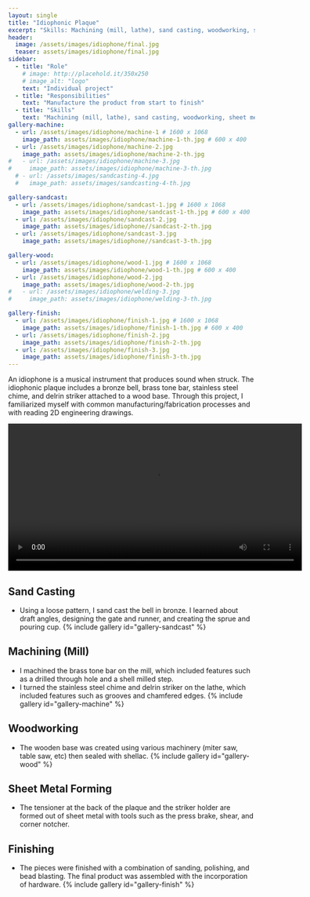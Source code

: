 ```yaml
---
layout: single
title: "Idiophonic Plaque"
excerpt: "Skills: Machining (mill, lathe), sand casting, woodworking, sheet metal forming, finishing"
header:
  image: /assets/images/idiophone/final.jpg
  teaser: assets/images/idiophone/final.jpg
sidebar:
  - title: "Role"
    # image: http://placehold.it/350x250
    # image_alt: "logo"
    text: "Individual project"
  - title: "Responsibilities"
    text: "Manufacture the product from start to finish"
  - title: "Skills"
    text: "Machining (mill, lathe), sand casting, woodworking, sheet metal forming, finishing (bead blasting etc.)"
gallery-machine:
  - url: /assets/images/idiophone/machine-1 # 1600 x 1068
    image_path: assets/images/idiophone/machine-1-th.jpg # 600 x 400
  - url: /assets/images/idiophone/machine-2.jpg
    image_path: assets/images/idiophone/machine-2-th.jpg
#   - url: /assets/images/idiophone/machine-3.jpg
#     image_path: assets/images/idiophone/machine-3-th.jpg
  # - url: /assets/images/sandcasting-4.jpg
  #   image_path: assets/images/sandcasting-4-th.jpg

gallery-sandcast:
  - url: /assets/images/idiophone/sandcast-1.jpg # 1600 x 1068
    image_path: assets/images/idiophone/sandcast-1-th.jpg # 600 x 400
  - url: /assets/images/idiophone/sandcast-2.jpg
    image_path: assets/images/idiophone//sandcast-2-th.jpg
  - url: /assets/images/idiophone/sandcast-3.jpg
    image_path: assets/images/idiophone//sandcast-3-th.jpg

gallery-wood:
  - url: /assets/images/idiophone/wood-1.jpg # 1600 x 1068
    image_path: assets/images/idiophone/wood-1-th.jpg # 600 x 400
  - url: /assets/images/idiophone/wood-2.jpg
    image_path: assets/images/idiophone/wood-2-th.jpg
#   - url: /assets/images/idiophone/welding-3.jpg
#     image_path: assets/images/idiophone/welding-3-th.jpg

gallery-finish:
  - url: /assets/images/idiophone/finish-1.jpg # 1600 x 1068
    image_path: assets/images/idiophone/finish-1-th.jpg # 600 x 400
  - url: /assets/images/idiophone/finish-2.jpg
    image_path: assets/images/idiophone/finish-2-th.jpg
  - url: /assets/images/idiophone/finish-3.jpg
    image_path: assets/images/idiophone/finish-3-th.jpg
---
```


An idiophone is a musical instrument that produces sound when struck. The idiophonic plaque includes a bronze bell, brass tone bar, stainless steel chime, and delrin striker attached to a wood base.
Through this project, I familiarized myself with common manufacturing/fabrication processes and with reading 2D engineering drawings.

<video controls width="600" >
  <source src="/assets/images/idiophone/final.mp4" type="video/mp4">
  Your browser does not support the video tag.
</video>


## Sand Casting
* Using a loose pattern, I sand cast the bell in bronze. I learned about draft angles, designing the gate and runner, and creating the sprue and pouring cup. 
{% include gallery id="gallery-sandcast" %}

## Machining (Mill)
* I machined the brass tone bar on the mill, which included features such as a drilled through hole and a shell milled step.
* I turned the stainless steel chime and delrin striker on the lathe, which included features such as grooves and chamfered edges.
{% include gallery id="gallery-machine" %}

## Woodworking
* The wooden base was created using various machinery (miter saw, table saw, etc) then sealed with shellac. 
{% include gallery id="gallery-wood" %}

## Sheet Metal Forming
* The tensioner at the back of the plaque and the striker holder are formed out of sheet metal with tools such as the press brake, shear, and corner notcher.

## Finishing
* The pieces were finished with a combination of sanding, polishing, and bead blasting. The final product was assembled with the incorporation of hardware. 
{% include gallery id="gallery-finish" %}




